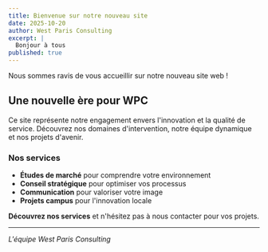 ```yaml
---
title: Bienvenue sur notre nouveau site
date: 2025-10-20
author: West Paris Consulting
excerpt: |
  Bonjour à tous
published: true
---
```

Nous sommes ravis de vous accueillir sur notre nouveau site web !

## Une nouvelle ère pour WPC

Ce site représente notre engagement envers l'innovation et la qualité de service. Découvrez nos domaines d'intervention, notre équipe dynamique et nos projets d'avenir.

### Nos services

*   **Études de marché** pour comprendre votre environnement
*   **Conseil stratégique** pour optimiser vos processus
*   **Communication** pour valoriser votre image
*   **Projets campus** pour l'innovation locale

**Découvrez nos services** et n'hésitez pas à nous contacter pour vos projets.

* * *

_L'équipe West Paris Consulting_